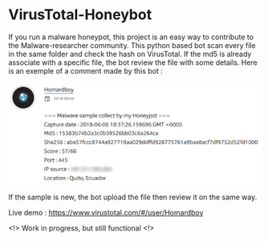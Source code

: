 # VirusTotal-Honeybot

If you run a malware honeypot, this project is an easy way to contribute to the Malware-researcher community.
This python based bot scan every file in the same folder and check the hash on VirusTotal.
If the md5 is already associate with a specific file, the bot review the file with some details.
Here is an exemple of a comment made by this bot :

![Alt text](/docs/Capture.PNG?raw=true "Honeybot review")


If the sample is new, the bot upload the file then review it on the same way.

Live demo : https://www.virustotal.com/#/user/Homardboy

<!> Work in progress, but still functional <!>
